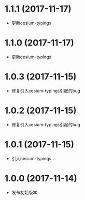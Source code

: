 # 1.1.1 (2017-11-17)

- 更新cesium-typings

# 1.1.0 (2017-11-17)

- 更新cesium-typings

# 1.0.3 (2017-11-15)

- 修复引入cesium-typings引起的bug

# 1.0.2 (2017-11-15)

- 修复引入cesium-typings引起的bug

# 1.0.1 (2017-11-15)

- 引入cesium-typings

# 1.0.0 (2017-11-14)

- 发布初始版本

